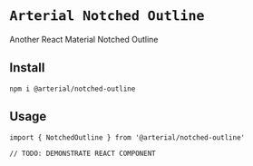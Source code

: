 # `Arterial Notched Outline`

Another React Material Notched Outline

## Install

```
npm i @arterial/notched-outline
```

## Usage

```
import { NotchedOutline } from '@arterial/notched-outline'

// TODO: DEMONSTRATE REACT COMPONENT
```
